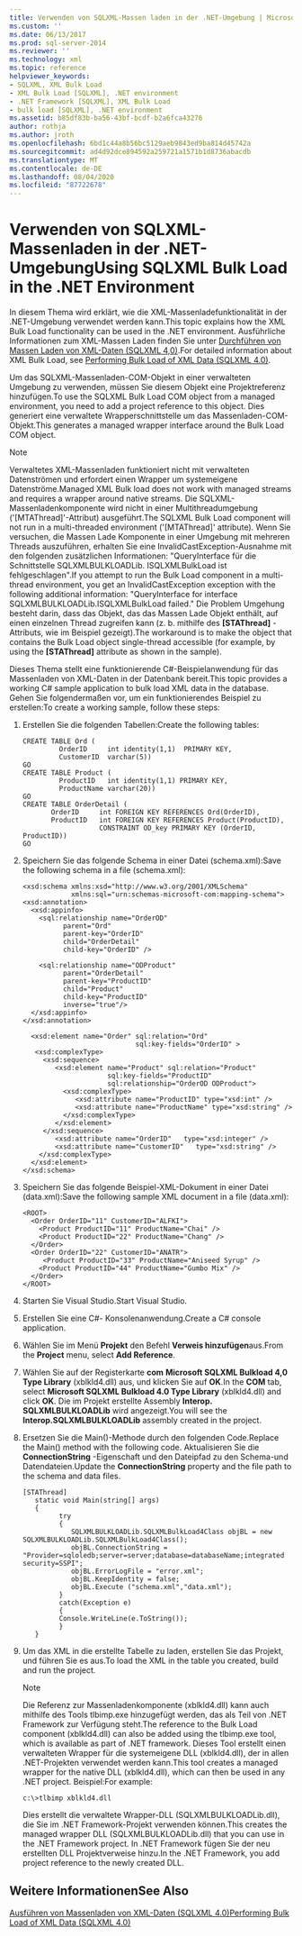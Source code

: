 ```yaml
---
title: Verwenden von SQLXML-Massen laden in der .NET-Umgebung | Microsoft-Dokumentation
ms.custom: ''
ms.date: 06/13/2017
ms.prod: sql-server-2014
ms.reviewer: ''
ms.technology: xml
ms.topic: reference
helpviewer_keywords:
- SQLXML, XML Bulk Load
- XML Bulk Load [SQLXML], .NET environment
- .NET Framework [SQLXML], XML Bulk Load
- bulk load [SQLXML], .NET environment
ms.assetid: b85df83b-ba56-43bf-bcdf-b2a6fca43276
author: rothja
ms.author: jroth
ms.openlocfilehash: 6bd1c44a8b56bc5129aeb9843ed9ba814d45742a
ms.sourcegitcommit: ad4d92dce894592a259721a1571b1d8736abacdb
ms.translationtype: MT
ms.contentlocale: de-DE
ms.lasthandoff: 08/04/2020
ms.locfileid: "87722678"
---
```

# <a name="using-sqlxml-bulk-load-in-the-net-environment"></a><span data-ttu-id="02b42-102">Verwenden von SQLXML-Massenladen in der .NET-Umgebung</span><span class="sxs-lookup"><span data-stu-id="02b42-102">Using SQLXML Bulk Load in the .NET Environment</span></span>
  <span data-ttu-id="02b42-103">In diesem Thema wird erklärt, wie die XML-Massenladefunktionalität in der .NET-Umgebung verwendet werden kann.</span><span class="sxs-lookup"><span data-stu-id="02b42-103">This topic explains how the XML Bulk Load functionality can be used in the .NET environment.</span></span> <span data-ttu-id="02b42-104">Ausführliche Informationen zum XML-Massen Laden finden Sie unter [Durchführen von Massen Laden von XML-Daten &#40;SQLXML 4,0&#41;](bulk-load-xml/performing-bulk-load-of-xml-data-sqlxml-4-0.md).</span><span class="sxs-lookup"><span data-stu-id="02b42-104">For detailed information about XML Bulk Load, see [Performing Bulk Load of XML Data &#40;SQLXML 4.0&#41;](bulk-load-xml/performing-bulk-load-of-xml-data-sqlxml-4-0.md).</span></span>  
  
 <span data-ttu-id="02b42-105">Um das SQLXML-Massenladen-COM-Objekt in einer verwalteten Umgebung zu verwenden, müssen Sie diesem Objekt eine Projektreferenz hinzufügen.</span><span class="sxs-lookup"><span data-stu-id="02b42-105">To use the SQLXML Bulk Load COM object from a managed environment, you need to add a project reference to this object.</span></span> <span data-ttu-id="02b42-106">Dies generiert eine verwaltete Wrapperschnittstelle um das Massenladen-COM-Objekt.</span><span class="sxs-lookup"><span data-stu-id="02b42-106">This generates a managed wrapper interface around the Bulk Load COM object.</span></span>  
  
> [!NOTE]  
>  <span data-ttu-id="02b42-107">Verwaltetes XML-Massenladen funktioniert nicht mit verwalteten Datenströmen und erfordert einen Wrapper um systemeigene Datenströme.</span><span class="sxs-lookup"><span data-stu-id="02b42-107">Managed XML Bulk load does not work with managed streams and requires a wrapper around native streams.</span></span> <span data-ttu-id="02b42-108">Die SQLXML-Massenladenkomponente wird nicht in einer Multithreadumgebung ('[MTAThread]'-Attribut) ausgeführt.</span><span class="sxs-lookup"><span data-stu-id="02b42-108">The SQLXML Bulk Load component will not run in a multi-threaded environment ('[MTAThread]' attribute).</span></span> <span data-ttu-id="02b42-109">Wenn Sie versuchen, die Massen Lade Komponente in einer Umgebung mit mehreren Threads auszuführen, erhalten Sie eine InvalidCastException-Ausnahme mit den folgenden zusätzlichen Informationen: "QueryInterface für die Schnittstelle SQLXMLBULKLOADLib. ISQLXMLBulkLoad ist fehlgeschlagen".</span><span class="sxs-lookup"><span data-stu-id="02b42-109">If you attempt to run the Bulk Load component in a multi-thread environment, you get an InvalidCastException exception with the following additional information: "QueryInterface for interface SQLXMLBULKLOADLib.ISQLXMLBulkLoad failed."</span></span> <span data-ttu-id="02b42-110">Die Problem Umgehung besteht darin, dass das Objekt, das das Massen Lade Objekt enthält, auf einen einzelnen Thread zugreifen kann (z. b. mithilfe des **[STAThread]** -Attributs, wie im Beispiel gezeigt).</span><span class="sxs-lookup"><span data-stu-id="02b42-110">The workaround is to make the object that contains the Bulk Load object single-thread accessible (for example, by using the **[STAThread]** attribute as shown in the sample).</span></span>  
  
 <span data-ttu-id="02b42-111">Dieses Thema stellt eine funktionierende C#-Beispielanwendung für das Massenladen von XML-Daten in der Datenbank bereit.</span><span class="sxs-lookup"><span data-stu-id="02b42-111">This topic provides a working C# sample application to bulk load XML data in the database.</span></span> <span data-ttu-id="02b42-112">Gehen Sie folgendermaßen vor, um ein funktionierendes Beispiel zu erstellen:</span><span class="sxs-lookup"><span data-stu-id="02b42-112">To create a working sample, follow these steps:</span></span>  
  
1.  <span data-ttu-id="02b42-113">Erstellen Sie die folgenden Tabellen:</span><span class="sxs-lookup"><span data-stu-id="02b42-113">Create the following tables:</span></span>  
  
    ```  
    CREATE TABLE Ord (  
             OrderID     int identity(1,1)  PRIMARY KEY,  
             CustomerID  varchar(5))  
    GO  
    CREATE TABLE Product (  
             ProductID   int identity(1,1) PRIMARY KEY,  
             ProductName varchar(20))  
    GO  
    CREATE TABLE OrderDetail (  
           OrderID     int FOREIGN KEY REFERENCES Ord(OrderID),  
           ProductID   int FOREIGN KEY REFERENCES Product(ProductID),  
                       CONSTRAINT OD_key PRIMARY KEY (OrderID, ProductID))  
    GO  
    ```  
  
2.  <span data-ttu-id="02b42-114">Speichern Sie das folgende Schema in einer Datei (schema.xml):</span><span class="sxs-lookup"><span data-stu-id="02b42-114">Save the following schema in a file (schema.xml):</span></span>  
  
    ```  
    <xsd:schema xmlns:xsd="http://www.w3.org/2001/XMLSchema"  
                xmlns:sql="urn:schemas-microsoft-com:mapping-schema">  
    <xsd:annotation>  
      <xsd:appinfo>  
        <sql:relationship name="OrderOD"  
              parent="Ord"  
              parent-key="OrderID"  
              child="OrderDetail"  
              child-key="OrderID" />  
  
        <sql:relationship name="ODProduct"  
              parent="OrderDetail"  
              parent-key="ProductID"  
              child="Product"  
              child-key="ProductID"   
              inverse="true"/>  
      </xsd:appinfo>  
    </xsd:annotation>  
  
      <xsd:element name="Order" sql:relation="Ord"   
                                sql:key-fields="OrderID" >  
       <xsd:complexType>  
         <xsd:sequence>  
            <xsd:element name="Product" sql:relation="Product"   
                         sql:key-fields="ProductID"  
                         sql:relationship="OrderOD ODProduct">  
              <xsd:complexType>  
                 <xsd:attribute name="ProductID" type="xsd:int" />  
                 <xsd:attribute name="ProductName" type="xsd:string" />  
              </xsd:complexType>  
            </xsd:element>  
         </xsd:sequence>  
            <xsd:attribute name="OrderID"   type="xsd:integer" />   
            <xsd:attribute name="CustomerID"   type="xsd:string" />  
        </xsd:complexType>  
      </xsd:element>  
    </xsd:schema>  
    ```  
  
3.  <span data-ttu-id="02b42-115">Speichern Sie das folgende Beispiel-XML-Dokument in einer Datei (data.xml):</span><span class="sxs-lookup"><span data-stu-id="02b42-115">Save the following sample XML document in a file (data.xml):</span></span>  
  
    ```  
    <ROOT>    
      <Order OrderID="11" CustomerID="ALFKI">  
        <Product ProductID="11" ProductName="Chai" />  
        <Product ProductID="22" ProductName="Chang" />  
      </Order>  
      <Order OrderID="22" CustomerID="ANATR">  
         <Product ProductID="33" ProductName="Aniseed Syrup" />  
        <Product ProductID="44" ProductName="Gumbo Mix" />  
      </Order>  
    </ROOT>  
    ```  
  
4.  <span data-ttu-id="02b42-116">Starten Sie Visual Studio.</span><span class="sxs-lookup"><span data-stu-id="02b42-116">Start Visual Studio.</span></span>  
  
5.  <span data-ttu-id="02b42-117">Erstellen Sie eine C#- Konsolenanwendung.</span><span class="sxs-lookup"><span data-stu-id="02b42-117">Create a C# console application.</span></span>  
  
6.  <span data-ttu-id="02b42-118">Wählen Sie im Menü **Projekt** den Befehl **Verweis hinzufügen**aus.</span><span class="sxs-lookup"><span data-stu-id="02b42-118">From the **Project** menu, select **Add Reference**.</span></span>  
  
7.  <span data-ttu-id="02b42-119">Wählen Sie auf der Registerkarte **com** **Microsoft SQLXML Bulkload 4,0 Type Library** (xblkld4.dll) aus, und klicken Sie auf **OK**.</span><span class="sxs-lookup"><span data-stu-id="02b42-119">In the **COM** tab, select **Microsoft SQLXML Bulkload 4.0 Type Library** (xblkld4.dll) and click **OK**.</span></span> <span data-ttu-id="02b42-120">Die im Projekt erstellte Assembly **Interop. SQLXMLBULKLOADLib** wird angezeigt.</span><span class="sxs-lookup"><span data-stu-id="02b42-120">You will see the **Interop.SQLXMLBULKLOADLib** assembly created in the project.</span></span>  
  
8.  <span data-ttu-id="02b42-121">Ersetzen Sie die Main()-Methode durch den folgenden Code.</span><span class="sxs-lookup"><span data-stu-id="02b42-121">Replace the Main() method with the following code.</span></span> <span data-ttu-id="02b42-122">Aktualisieren Sie die **ConnectionString** -Eigenschaft und den Dateipfad zu den Schema-und Datendateien.</span><span class="sxs-lookup"><span data-stu-id="02b42-122">Update the **ConnectionString** property and the file path to the schema and data files.</span></span>  
  
    ```  
    [STAThread]  
       static void Main(string[] args)  
       {     
             try  
             {  
                SQLXMLBULKLOADLib.SQLXMLBulkLoad4Class objBL = new SQLXMLBULKLOADLib.SQLXMLBulkLoad4Class();  
                objBL.ConnectionString = "Provider=sqloledb;server=server;database=databaseName;integrated security=SSPI";  
                objBL.ErrorLogFile = "error.xml";  
                objBL.KeepIdentity = false;  
                objBL.Execute ("schema.xml","data.xml");  
             }  
             catch(Exception e)  
             {  
             Console.WriteLine(e.ToString());  
             }  
       }  
    ```  
  
9. <span data-ttu-id="02b42-123">Um das XML in die erstellte Tabelle zu laden, erstellen Sie das Projekt, und führen Sie es aus.</span><span class="sxs-lookup"><span data-stu-id="02b42-123">To load the XML in the table you created, build and run the project.</span></span>  
  
    > [!NOTE]  
    >  <span data-ttu-id="02b42-124">Die Referenz zur Massenladenkomponente (xblkld4.dll) kann auch mithilfe des Tools tlbimp.exe hinzugefügt werden, das als Teil von .NET Framework zur Verfügung steht.</span><span class="sxs-lookup"><span data-stu-id="02b42-124">The reference to the Bulk Load component (xblkld4.dll) can also be added using the tlbimp.exe tool, which is available as part of .NET framework.</span></span> <span data-ttu-id="02b42-125">Dieses Tool erstellt einen verwalteten Wrapper für die systemeigene DLL (xblkld4.dll), der in allen .NET-Projekten verwendet werden kann.</span><span class="sxs-lookup"><span data-stu-id="02b42-125">This tool creates a managed wrapper for the native DLL (xblkld4.dll), which can then be used in any .NET project.</span></span> <span data-ttu-id="02b42-126">Beispiel:</span><span class="sxs-lookup"><span data-stu-id="02b42-126">For example:</span></span>  
  
    ```  
    c:\>tlbimp xblkld4.dll  
    ```  
  
     <span data-ttu-id="02b42-127">Dies erstellt die verwaltete Wrapper-DLL (SQLXMLBULKLOADLib.dll), die Sie im .NET Framework-Projekt verwenden können.</span><span class="sxs-lookup"><span data-stu-id="02b42-127">This creates the managed wrapper DLL (SQLXMLBULKLOADLib.dll) that you can use in the .NET Framework project.</span></span> <span data-ttu-id="02b42-128">In .NET Framework fügen Sie der neu erstellten DLL Projektverweise hinzu.</span><span class="sxs-lookup"><span data-stu-id="02b42-128">In the .NET Framework, you add project reference to the newly created DLL.</span></span>  
  
## <a name="see-also"></a><span data-ttu-id="02b42-129">Weitere Informationen</span><span class="sxs-lookup"><span data-stu-id="02b42-129">See Also</span></span>  
 [<span data-ttu-id="02b42-130">Ausführen von Massenladen von XML-Daten &#40;SQLXML 4.0&#41;</span><span class="sxs-lookup"><span data-stu-id="02b42-130">Performing Bulk Load of XML Data &#40;SQLXML 4.0&#41;</span></span>](bulk-load-xml/performing-bulk-load-of-xml-data-sqlxml-4-0.md)  
  
  
